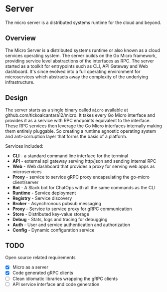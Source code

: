 # Server

The micro server is a distributed systems runtime for the cloud and beyond.

## Overview

The Micro Server is a distributed systems runtime or also known as a cloud services operating system. 
The server builds on the Go Micro framework, providing service level abstractions of the interfaces 
as RPC. The server started as a toolkit for entrypoints such as CLI, API Gateway and Web dashboard. 
It's since evolved into a full operating environment for microservices which abstracts away the 
complexity of the underlying infrastructure.

## Design

The server starts as a single binary called `micro` available at github.com/tickoalcantara12/micro. It takes 
every Go Micro interface and provides it as a service with RPC endpoints equivalent to the interface. 
These RPC services then leverage the Go Micro interfaces internally making them entirely pluggable. 
So creating a runtime agnostic operating system and anti-corruption layer that forms the basis 
of a platform.

Services included:

- **CLI** - a standard command line interface for the terminal
- **API** - external api gateway serving http/json and sending internal RPC
- **Web** - Web dashboard that provides a proxy for serving web apps as microservices
- **Proxy** - service to service gRPC proxy encapsulating the go-micro client/server
- **Bot** - A Slack bot for ChatOps with all the same commands as the CLI
- **Runtime** - Service deployment
- **Registry** - Service discovery
- **Broker** - Asynchronous pubsub messaging
- **Proxy** - Service to service proxy for gRPC communication
- **Store** - Distributed key-value storage
- **Debug** - Stats, logs and tracing for debugging
- **Auth** - User and service authentication and authorization
- **Config** - Dynamic configuration service

## TODO

Open source related requirements

- [x] Micro as a server
- [x] Code generated gRPC clients
- [ ] Clean idiomatic libraries wrapping the gRPC clients
- [ ] API service interface and code generation 
